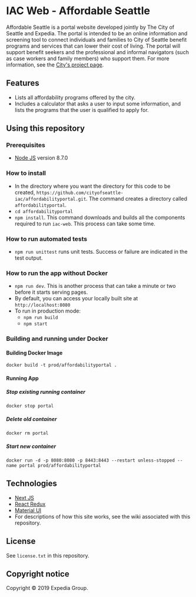 # IAC Web - Affordable Seattle

Affordable Seattle is a portal website developed jointly by The City of Seattle and Expedia.
The portal is intended to be an online information and screening tool to connect individuals and
families to City of Seattle benefit programs and services that can lower their cost of living.
The portal will support benefit seekers and the professional and informal navigators (such as
case workers and family members) who support them.
For more information, see the [City's project page](http://www.seattle.gov/innovation-advisory-council/projects/affordability-portal).

## Features

- Lists all affordability programs offered by the city.
- Includes a calculator that asks a user to input some information, and lists the programs that
  the user is qualified to apply for.

## Using this repository

### Prerequisites

- [Node JS](https://nodejs.org/en/) version 8.7.0

### How to install

- In the directory where you want the directory for this code to be created,
  `https://github.com/cityofseattle-iac/affordabilityportal.git`. The command creates a directory called `affordabilityportal`.
- `cd affordabilityportal`
- `npm install`.  This command downloads and builds all the components required to run `iac-web`. This process can take some time.

### How to run automated tests

- `npm run unittest` runs unit tests. Success or failure are indicated in the test output.

### How to run the app without Docker

- `npm run dev`. This is another process that can take a minute or two before it starts serving pages.
- By default, you can access your locally built site at `http://localhost:8080`
- To run in production mode:
    - `npm run build`
    - `npm start`

### Building and running under Docker

#### Building Docker Image
`docker build -t prod/affordabilityportal .`

#### Running App
##### Stop existing running container
`docker stop portal`

##### Delete old container
`docker rm portal`

##### Start new container
`docker run -d -p 8080:8080 -p 8443:8443 --restart unless-stopped --name portal prod/affordabilityportal`


## Technologies

- [Next JS](https://nextjs.org/)
- [React Redux](https://react-redux.js.org/)
- [Material UI](https://material-ui.com/)
- For descriptions of how this site works, see the wiki associated with this repository.

## License

See `license.txt` in this repository.

## Copyright notice

Copyright &copy; 2019 Expedia Group.
